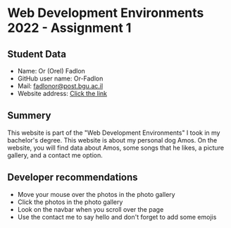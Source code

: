 # Web Development Environments 2022 - Assignment 1
## Student Data
- Name: Or (Orel) Fadlon
- GitHub user name: Or-Fadlon
- Mail: fadlonor@post.bgu.ac.il
- Website address: [Click the link](https://or-fadlon.github.io/Amos-The-Boxer-Website/)

## Summery
This website is part of the "Web Development Environments" I took in my bachelor's degree.
This website is about my personal dog Amos.
On the website, you will find data about Amos, some songs that he likes, a picture gallery, and a contact me option.

## Developer recommendations
- Move your mouse over the photos in the photo gallery
- Click the photos in the photo gallery
- Look on the navbar when you scroll over the page
- Use the contact me to say hello and don't forget to add some emojis
